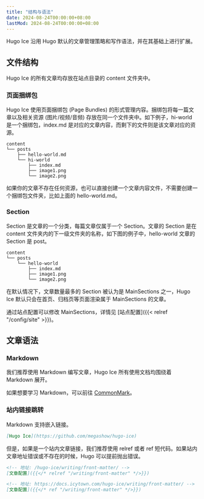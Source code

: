 ```yaml
---
title: "结构与语法"
date: 2024-08-24T00:00:00+08:00
lastMod: 2024-08-24T00:00:00+08:00
---
```


Hugo Ice 沿用 Hugo 默认的文章管理策略和写作语法，并在其基础上进行扩展。

## 文件结构

Hugo Ice 的所有文章均存放在站点目录的 content 文件夹中。

### 页面捆绑包

Hugo Ice 使用页面捆绑包 (Page Bundles) 的形式管理内容。捆绑包将每一篇文章以及相关资源 (图片/视频/音频) 存放在同一个文件夹中。如下例子，hi-world 是一个捆绑包，index.md 是对应的文章内容，而剩下的文件则是该文章对应的资源。

```
content
└── posts
    ├── hello-world.md
    └── hi-world
        ├── index.md
        ├── image1.png
        └── image2.png
```

如果你的文章不存在任何资源，也可以直接创建一个文章内容文件，不需要创建一个捆绑包文件夹，比如上面的 hello-world.md。

### Section

Section 是文章的一个分类，每篇文章仅属于一个 Section。文章的 Section 是在 content 文件夹内的下一级文件夹的名称，如下图的例子中，hello-world 文章的 Section 是 post。

```
content
└── posts
    └── hello-world
        ├── index.md
        ├── image1.png
        └── image2.png
```

在默认情况下，文章数量最多的 Section 被认为是 MainSections 之一，Hugo Ice 默认只会在首页、归档页等页面渲染属于 MainSections 的文章。

通过站点配置可以修改 MainSections，详情见 [站点配置]({{< relref "/config/site" >}})。

## 文章语法

### Markdown

我们推荐使用 Markdown 编写文章，Hugo Ice 所有使用文档均围绕着 Markdown 展开。

如果想要学习 Markdown，可以前往 [CommonMark](https://commonmark.org/)。

### 站内链接跳转

Markdown 支持嵌入链接。

```markdown
[Hugo Ice](https://github.com/megashow/hugo-ice)
```

但是，如果是一个站内文章链接，我们推荐使用 relref 或者 ref 短代码。如果站内文章地址错误或不存在的时候，Hugo 可以提前抛出错误。

```markdown
<!-- 地址: /hugo-ice/writing/front-matter/ -->
[文章配置]({{</* relref "/writing/front-matter" */>}})

<!-- 地址: https://docs.icytown.com/hugo-ice/writing/front-matter/ -->
[文章配置]({{</* ref "/writing/front-matter" */>}})
```
